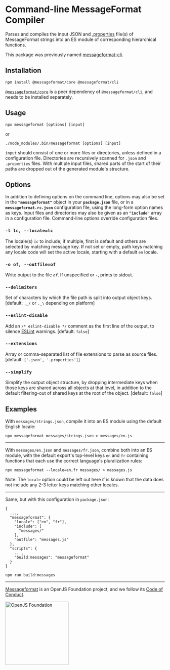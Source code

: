 # Command-line MessageFormat Compiler

Parses and compiles the input JSON and [.properties](https://en.wikipedia.org/wiki/.properties) file(s) of MessageFormat strings into an ES module of corresponding hierarchical functions.

This package was previously named [messageformat-cli](https://www.npmjs.com/package/messageformat-cli).

## Installation

```
npm install @messageformat/core @messageformat/cli
```

[`@messageformat/core`](https://www.npmjs.com/package/@messageformat/core) is a peer dependency of `@messageformat/cli`, and needs to be installed separately.

## Usage

```
npx messageformat [options] [input]
```

or

```
./node_modules/.bin/messageformat [options] [input]
```

`input` should consist of one or more files or directories, unless defined in a configuration file. Directories are recursively scanned for `.json` and `.properties` files. With multiple input files, shared parts of the start of their paths are dropped out of the generated module's structure.

## Options

In addition to defining options on the command line, options may also be set in the **`"messageformat"`** object in your **`package.json`** file, or in a **`messageformat.rc.json`** configuration file, using the long-form option names as keys. Input files and directories may also be given as an **`"include"`** array in a configuration file. Command-line options override configuration files.

### `-l lc, --locale=lc`

The locale(s) _`lc`_ to include; if multiple, first is default and others are selected by matching message key. If not set or empty, path keys matching any locale code will set the active locale, starting with a default `en` locale.

### `-o of, --outfile=of`

Write output to the file _`of`_. If unspecified or `-`, prints to stdout.

### `--delimiters`

Set of characters by which the file path is split into output object keys. [default: `._/` or `._\` depending on platform]

### `--eslint-disable`

Add an `/* eslint-disable */` comment as the first line of the output, to silence [ESLint](https://eslint.org/) warnings. [default: `false`]

### `--extensions`

Array or comma-separated list of file extensions to parse as source files. [default: `['.json', '.properties']`]

### `--simplify`

Simplify the output object structure, by dropping intermediate keys when those keys are shared across all objects at that level, in addition to the default filtering-out of shared keys at the root of the object. [default: `false`]

## Examples

With `messages/strings.json`, compile it into an ES module using the default English locale:

```
npx messageformat messages/strings.json > messages/en.js
```

---

With `messages/en.json` and `messages/fr.json`, combine both into an ES module, with the default export's top-level keys `en` and `fr` containing functions that each use the correct language's pluralization rules:

```
npx messageformat --locale=en,fr messages/ > messages.js
```

Note: The `locale` option could be left out here if is known that the data does not include any 2-3 letter keys matching other locales.

---

Same, but with this configuration in `package.json`:

```
{
  ...,
  "messageformat": {
    "locale": ["en", "fr"],
    "include": [
      "messages/"
    ],
    "outfile": "messages.js"
  },
  "scripts": {
    ...,
    "build:messages": "messageformat"
  }
}
```

```
npm run build:messages
```

---

[Messageformat](https://messageformat.github.io/) is an OpenJS Foundation project, and we follow its [Code of Conduct](https://github.com/openjs-foundation/cross-project-council/blob/master/CODE_OF_CONDUCT.md).

<a href="https://openjsf.org">
<img width=200 alt="OpenJS Foundation" src="https://messageformat.github.io/messageformat/logo/openjsf.svg" />
</a>
